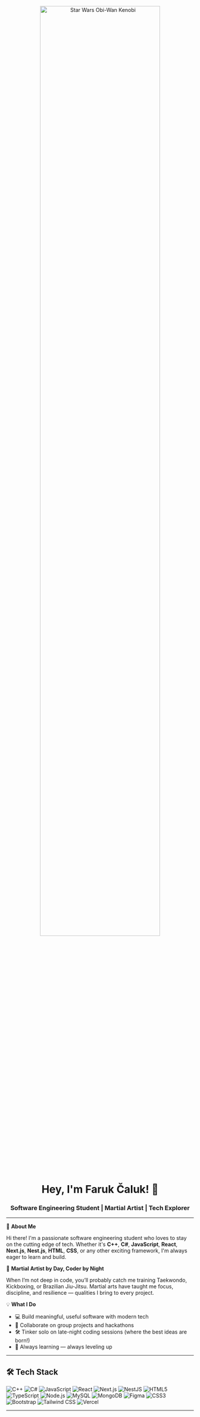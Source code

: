<!-- Banner image -->
<p align="center">
  <img src="https://github.com/FarukCaluk/FarukCaluk/assets/134332855/5396e518-85da-47c6-ab77-51bb9f14d99e" alt="Star Wars Obi-Wan Kenobi" width="80%" />
</p>

<h1 align="center">Hey, I'm Faruk Čaluk! 🚀</h1>
<h3 align="center">Software Engineering Student | Martial Artist | Tech Explorer</h3>

---

🌟 **About Me**

Hi there! I'm a passionate software engineering student who loves to stay on the cutting edge of tech. Whether it's **C++**, **C#**, **JavaScript**, **React**, **Next.js**, **Nest.js**, **HTML**, **CSS**, or any other exciting framework, I'm always eager to learn and build.

🥋 **Martial Artist by Day, Coder by Night**

When I’m not deep in code, you’ll probably catch me training Taekwondo, Kickboxing, or Brazilian Jiu-Jitsu. Martial arts have taught me focus, discipline, and resilience — qualities I bring to every project.

💡 **What I Do**

- 💻 Build meaningful, useful software with modern tech
- 🤝 Collaborate on group projects and hackathons
- 🛠️ Tinker solo on late-night coding sessions (where the best ideas are born!)
- 🌱 Always learning — always leveling up

---

## 🛠️ Tech Stack

![C++](https://img.shields.io/badge/C++-00599C?style=flat&logo=cplusplus&logoColor=white)
![C#](https://img.shields.io/badge/C%23-239120?style=flat&logo=c-sharp&logoColor=white)
![JavaScript](https://img.shields.io/badge/JavaScript-F7DF1E?style=flat&logo=javascript&logoColor=black)
![React](https://img.shields.io/badge/React-20232A?style=flat&logo=react&logoColor=61DAFB)
![Next.js](https://img.shields.io/badge/Next.js-000?style=flat&logo=nextdotjs&logoColor=white)
![NestJS](https://img.shields.io/badge/NestJS-E0234E?style=flat&logo=nestjs&logoColor=white)
![HTML5](https://img.shields.io/badge/HTML5-E34F26?style=flat&logo=html5&logoColor=white)
![TypeScript](https://img.shields.io/badge/TypeScript-3178C6?style=flat&logo=typescript&logoColor=white)
![Node.js](https://img.shields.io/badge/Node.js-339933?style=flat&logo=node.js&logoColor=white)
![MySQL](https://img.shields.io/badge/MySQL-4479A1?style=flat&logo=mysql&logoColor=white)
![MongoDB](https://img.shields.io/badge/MongoDB-47A248?style=flat&logo=mongodb&logoColor=white)
![Figma](https://img.shields.io/badge/Figma-F24E1E?style=flat&logo=figma&logoColor=white)
![CSS3](https://img.shields.io/badge/CSS3-1572B6?style=flat&logo=css3&logoColor=white)
![Bootstrap](https://img.shields.io/badge/Bootstrap-7952B3?style=flat&logo=bootstrap&logoColor=white)
![Tailwind CSS](https://img.shields.io/badge/TailwindCSS-06B6D4?style=flat&logo=tailwindcss&logoColor=white)
![Vercel](https://img.shields.io/badge/Vercel-000?style=flat&logo=vercel&logoColor=white)

---
